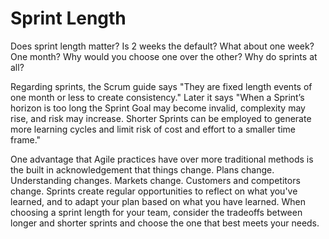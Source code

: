 # Sprint Length #

Does sprint length matter?  Is 2 weeks the default?  What about one week?  One month?  Why would you choose one over the other?  Why do sprints at all?

Regarding sprints, the Scrum guide says "They are fixed length events of one month or less to create consistency." Later it says "When a Sprint’s horizon is too long the Sprint Goal may become invalid, complexity may rise, and risk may increase. Shorter Sprints can be employed to generate more learning cycles and limit risk of cost and effort to a smaller time frame."

One advantage that Agile practices have over more traditional methods is the built in acknowledgement that things change.  Plans change.  Understanding changes.  Markets change. Customers and competitors change.  Sprints create regular opportunities to reflect on what you've learned, and to adapt your plan based on what you have learned.  When choosing a sprint length for your team, consider the tradeoffs between longer and shorter sprints and choose the one that best meets your needs.  
